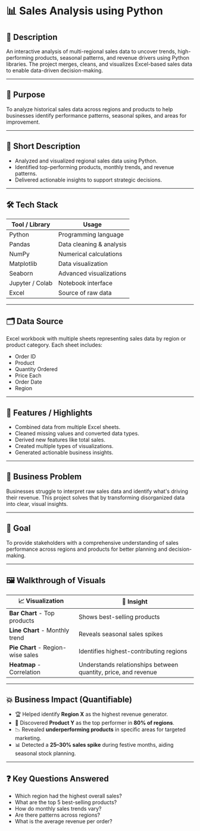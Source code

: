 
# 📊 Sales Analysis using Python

## 📝 Description

An interactive analysis of multi-regional sales data to uncover trends, high-performing products, seasonal patterns, and revenue drivers using Python libraries. The project merges, cleans, and visualizes Excel-based sales data to enable data-driven decision-making.

---

## 🎯 Purpose

To analyze historical sales data across regions and products to help businesses identify performance patterns, seasonal spikes, and areas for improvement.

---

## 🧾 Short Description

* Analyzed and visualized regional sales data using Python.
* Identified top-performing products, monthly trends, and revenue patterns.
* Delivered actionable insights to support strategic decisions.

---

## 🛠 Tech Stack

| Tool / Library  | Usage                    |
| --------------- | ------------------------ |
| Python          | Programming language     |
| Pandas          | Data cleaning & analysis |
| NumPy           | Numerical calculations   |
| Matplotlib      | Data visualization       |
| Seaborn         | Advanced visualizations  |
| Jupyter / Colab | Notebook interface       |
| Excel           | Source of raw data       |

---

## 🗂️ Data Source

Excel workbook with multiple sheets representing sales data by region or product category. Each sheet includes:

* Order ID
* Product
* Quantity Ordered
* Price Each
* Order Date
* Region

---

## 🌟 Features / Highlights

* Combined data from multiple Excel sheets.
* Cleaned missing values and converted data types.
* Derived new features like total sales.
* Created multiple types of visualizations.
* Generated actionable business insights.

---

## 💼 Business Problem

Businesses struggle to interpret raw sales data and identify what's driving their revenue. This project solves that by transforming disorganized data into clear, visual insights.

---

## 🎯 Goal

To provide stakeholders with a comprehensive understanding of sales performance across regions and products for better planning and decision-making.

---

## 🖼 Walkthrough of Visuals

| 📈 Visualization                  | 📌 Insight                                                     |
| --------------------------------- | -------------------------------------------------------------- |
| **Bar Chart** - Top products      | Shows best-selling products                                    |
| **Line Chart** - Monthly trend    | Reveals seasonal sales spikes                                  |
| **Pie Chart** - Region-wise sales | Identifies highest-contributing regions                        |
| **Heatmap** - Correlation         | Understands relationships between quantity, price, and revenue |

---

## 💥 Business Impact (Quantifiable)

* 🏆 Helped identify **Region X** as the highest revenue generator.
* 🚀 Discovered **Product Y** as the top performer in **80% of regions**.
* 📉 Revealed **underperforming products** in specific areas for targeted marketing.
* 📊 Detected a **25–30% sales spike** during festive months, aiding seasonal stock planning.

---

## ❓ Key Questions Answered

* Which region had the highest overall sales?
* What are the top 5 best-selling products?
* How do monthly sales trends vary?
* Are there patterns across regions?
* What is the average revenue per order?


